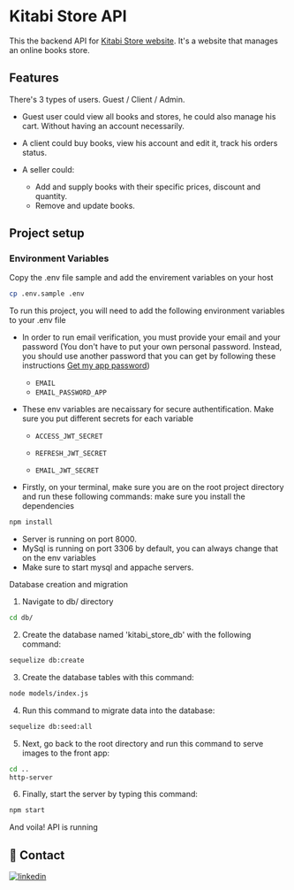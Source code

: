 # Kitabi Store API

This the backend API for [Kitabi Store website](https://github.com/hamza-hadj-aissa/kitabi_store_interface). It's a website that manages an online books store.

## Features
There's 3 types of users. Guest / Client / Admin.

* Guest user could view all books and stores, he could also manage his cart. Without having an account necessarily.

* A client could buy books, view his account and edit it, track his orders status.

* A seller could:

  -   Add and supply books with their specific prices, discount and quantity.
  -   Remove and update books.


## Project setup

### Environment Variables
Copy the .env file sample and add the envirement variables on your host
```bash
cp .env.sample .env
```
To run this project, you will need to add the following environment variables to your .env file

* In order to run email verification, you must provide your email and your password (You don't have to put your own personal password. Instead, you should use another password that you can get by following these instructions [Get my app password](https://stackoverflow.com/a/45479968/19293939))
  *  `EMAIL`
  * `EMAIL_PASSWORD_APP`

* These env variables are necaissary for secure authentification. Make sure you put different secrets for each variable
  * `ACCESS_JWT_SECRET`


  * `REFRESH_JWT_SECRET`


  * `EMAIL_JWT_SECRET`

* Firstly, on your terminal, make sure you are on the root project directory and run these following commands:
make sure you install the dependencies
```bash
npm install
```
-   Server is running on port 8000.
-   MySql is running on port 3306 by default, you can always change that on the env variables
-   Make sure to start mysql and appache servers.

Database creation and migration
1. Navigate to db/ directory
```bash
cd db/
```
2. Create the database named 'kitabi_store_db' with the following command:
```bash
sequelize db:create
```
3. Create the database tables with this command:
```bash
node models/index.js
```

4. Run this command to migrate data into the database:

```bash
sequelize db:seed:all
```
5. Next, go back to the root directory and run this command to serve images to the front app:
```bash
cd ..
http-server
```

6. Finally, start the server by typing this command:
```bash
npm start
```
And voila! API is running

## 🔗 Contact
[![linkedin](https://img.shields.io/badge/linkedin-0A66C2?style=for-the-badge&logo=linkedin&logoColor=white)](https://www.linkedin.com/in/hadjaissahamza/)
